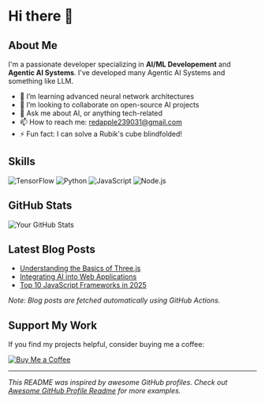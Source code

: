 # Hi there 👋

## About Me

I'm a passionate developer specializing in **AI/ML Developement** and **Agentic AI Systems**.
I've developed many Agentic AI Systems and something like LLM.

- 🌱 I’m learning advanced neural network architectures
- 👯 I’m looking to collaborate on open-source AI projects
- 💬 Ask me about AI, or anything tech-related
- 📫 How to reach me: [redapple239031@gmail.com](mailto:redapple239031@gmail.com)
- ⚡ Fun fact: I can solve a Rubik's cube blindfolded!

## Skills

![TensorFlow](https://img.shields.io/badge/TensorFlow-orange?style=for-the-badge&logo=tensorflow)
![Python](https://img.shields.io/badge/Python-blue?style=for-the-badge&logo=python)
![JavaScript](https://img.shields.io/badge/JavaScript-yellow?style=for-the-badge&logo=javascript)
![Node.js](https://img.shields.io/badge/Node.js-green?style=for-the-badge&logo=node.js)

## GitHub Stats

![Your GitHub Stats](https://github-readme-stats.vercel.app/api?username=RedApple990129&show_icons=true&theme=radical)

## Latest Blog Posts

<!-- BLOG-POST-LIST:START -->
- [Understanding the Basics of Three.js](https://yourblog.com/threejs-basics)
- [Integrating AI into Web Applications](https://yourblog.com/ai-web-apps)
- [Top 10 JavaScript Frameworks in 2025](https://yourblog.com/top-js-frameworks-2025)
<!-- BLOG-POST-LIST:END -->

*Note: Blog posts are fetched automatically using GitHub Actions.*

## Support My Work

If you find my projects helpful, consider buying me a coffee:

[![Buy Me a Coffee](https://img.shields.io/badge/Buy%20Me%20a%20Coffee-orange?style=for-the-badge&logo=buy-me-a-coffee)](https://buymeacoffee.com/RedApple990129)

---

*This README was inspired by awesome GitHub profiles. Check out [Awesome GitHub Profile Readme](https://github.com/abhisheknaiidu/awesome-github-profile-readme) for more examples.*